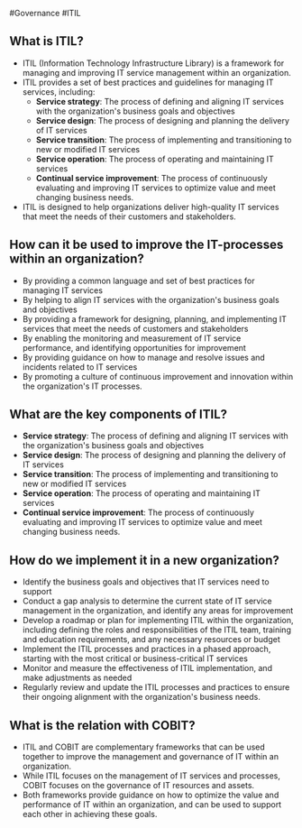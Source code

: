 #Governance 
#ITIL

## What is ITIL?
- ITIL (Information Technology Infrastructure Library) is a framework for managing and improving IT service management within an organization.
- ITIL provides a set of best practices and guidelines for managing IT services, including:
    - **Service strategy**: The process of defining and aligning IT services with the organization's business goals and objectives
    - **Service design**: The process of designing and planning the delivery of IT services
    - **Service transition**: The process of implementing and transitioning to new or modified IT services
    - **Service operation**: The process of operating and maintaining IT services
    - **Continual service improvement**: The process of continuously evaluating and improving IT services to optimize value and meet changing business needs.
- ITIL is designed to help organizations deliver high-quality IT services that meet the needs of their customers and stakeholders.

## How can it be used to improve the IT-processes within an organization?
- By providing a common language and set of best practices for managing IT services
- By helping to align IT services with the organization's business goals and objectives
- By providing a framework for designing, planning, and implementing IT services that meet the needs of customers and stakeholders
- By enabling the monitoring and measurement of IT service performance, and identifying opportunities for improvement
- By providing guidance on how to manage and resolve issues and incidents related to IT services
- By promoting a culture of continuous improvement and innovation within the organization's IT processes.

## What are the key components of ITIL?
- **Service strategy**: The process of defining and aligning IT services with the organization's business goals and objectives
- **Service design**: The process of designing and planning the delivery of IT services
- **Service transition**: The process of implementing and transitioning to new or modified IT services
- **Service operation**: The process of operating and maintaining IT services
- **Continual service improvement**: The process of continuously evaluating and improving IT services to optimize value and meet changing business needs.

## How do we implement it in a new organization?
- Identify the business goals and objectives that IT services need to support
- Conduct a gap analysis to determine the current state of IT service management in the organization, and identify any areas for improvement
- Develop a roadmap or plan for implementing ITIL within the organization, including defining the roles and responsibilities of the ITIL team, training and education requirements, and any necessary resources or budget
- Implement the ITIL processes and practices in a phased approach, starting with the most critical or business-critical IT services
- Monitor and measure the effectiveness of ITIL implementation, and make adjustments as needed
- Regularly review and update the ITIL processes and practices to ensure their ongoing alignment with the organization's business needs.

## What is the relation with COBIT?
- ITIL and COBIT are complementary frameworks that can be used together to improve the management and governance of IT within an organization.
- While ITIL focuses on the management of IT services and processes, COBIT focuses on the governance of IT resources and assets.
- Both frameworks provide guidance on how to optimize the value and performance of IT within an organization, and can be used to support each other in achieving these goals.